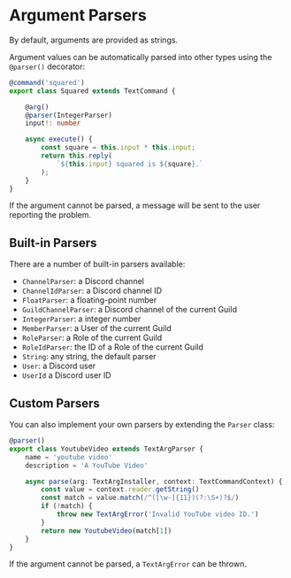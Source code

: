 # Argument Parsers

By default, arguments are provided as strings.

Argument values can be automatically parsed into other types using the `@parser()` decorator:

```ts
@command('squared')
export class Squared extends TextCommand {

    @arg()
    @parser(IntegerParser)
    input!: number

    async execute() {
        const square = this.input * this.input;
        return this.reply(
            `${this.input} squared is ${square}.`
        );
    }
}
```

If the argument cannot be parsed, a message will be sent to the user reporting the problem.

## Built-in Parsers

There are a number of built-in parsers available:

- `ChannelParser`: a Discord channel
- `ChannelIdParser`: a Discord channel ID
- `FloatParser`: a floating-point number
- `GuildChannelParser`: a Discord channel of the current Guild
- `IntegerParser`: a integer number
- `MemberParser`: a User of the current Guild
- `RoleParser`: a Role of the current Guild
- `RoleIdParser`: the ID of a Role of the current Guild
- `String`: any string, the default parser
- `User`: a Discord user
- `UserId` a Discord user ID

## Custom Parsers

You can also implement your own parsers by extending the `Parser` class:

```ts
@parser()
export class YoutubeVideo extends TextArgParser {
    name = 'youtube video'
    description = 'A YouTube Video'

    async parse(arg: TextArgInstaller, context: TextCommandContext) {
        const value = context.reader.getString()
        const match = value.match(/^([\w-]{11})(?:\S+)?$/)
        if (!match) {
            throw new TextArgError('Invalid YouTube video ID.')
        }
        return new YoutubeVideo(match[1])
    }
}
```

If the argument cannot be parsed, a `TextArgError`  can be thrown.